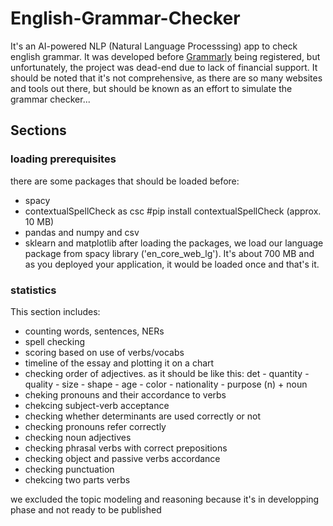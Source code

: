 # English-Grammar-Checker
It's an AI-powered NLP (Natural Language Processsing) app to check english grammar. It was developed before [Grammarly](https://www.grammarly.com/) being registered, but unfortunately, the project was dead-end due to lack of financial support.
It should be noted that it's not comprehensive, as there are so many websites and tools out there, but should be known as an effort to simulate the grammar checker...

## Sections
### loading prerequisites
there are some packages that should be loaded before:
- spacy
- contextualSpellCheck as csc  #pip install contextualSpellCheck (approx. 10 MB)
- pandas and numpy and csv
- sklearn and matplotlib
after loading the packages, we load our language package from spacy library ('en_core_web_lg'). It's about 700 MB and as you deployed your application, it would be loaded once and that's it.

### statistics
This section includes:
- counting words, sentences, NERs
- spell checking
- scoring based on use of verbs/vocabs
- timeline of the essay and plotting it on a chart
- checking order of adjectives. as it should be like this:
  det - quantity - quality - size - shape - age - color - nationality - purpose (n) + noun
- cheking pronouns and their accordance to verbs
- chekcing subject-verb acceptance
- checking whether determinants are used correctly or not
- checking pronouns refer correctly
- checking noun adjectives
- checking phrasal verbs with correct prepositions
- checking object and passive verbs accordance
- checking punctuation
- chekcing two parts verbs

we excluded the topic modeling and reasoning because it's in developping phase and not ready to be published
